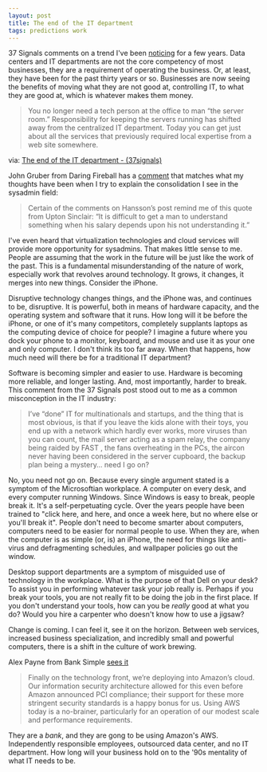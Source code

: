 ```yaml
---
layout: post
title: The end of the IT department
tags: predictions work
---
```


37 Signals comments on a trend I've been [noticing](https://jonathanbuys.com/10-27-2008/end-of-an-era-2.html) for a few years. Data centers and IT departments are not the core competency of most businesses, they are a requirement of operating the business. Or, at least, they have been for the past thirty years or so. Businesses are now seeing the benefits of moving what they are not good at, controlling IT, to what they are good at, which is whatever makes them money.

>You no longer need a tech person at the office to man “the server room.” Responsibility for keeping the servers running has shifted away from the centralized IT department. Today you can get just about all the services that previously required local expertise from a web site somewhere.

via: [The end of the IT department - (37signals)](http://37signals.com/svn/posts/2785-the-end-of-the-it-department)

John Gruber from Daring Fireball has a [comment](http://daringfireball.net/linked/2011/02/23/dhh-it-dept) that matches what my thoughts have been when I try to explain the consolidation I see in the sysadmin field:

>Certain of the comments on Hansson’s post remind me of this quote from Upton Sinclair: “It is difficult to get a man to understand something when his salary depends upon his not understanding it.”

I've even heard that virtualization technologies and cloud services will provide more opportunity for sysadmins. That makes little sense to me. People are assuming that the work in the future will be just like the work of the past. This is a fundamental misunderstanding of the nature of work, especially work that revolves around technology. It grows, it changes, it merges into new things. Consider the iPhone.

Disruptive technology changes things, and the iPhone was, and continues to be, disruptive. It is powerful, both in means of hardware capacity, and the operating system and software that it runs. How long will it be before the iPhone, or one of it's many competitors, completely supplants laptops as the computing device of choice for people? I imagine a future where you dock your phone to a monitor, keyboard, and mouse and use it as your one and only computer. I don't think its too far away. When that happens, how much need will there be for a traditional IT department? 

Software is becoming simpler and easier to use. Hardware is becoming more reliable, and longer lasting. And, most importantly, harder to break. This comment from the 37 Signals post stood out to me as a common misconception in the IT industry:

> I’ve “done” IT for multinationals and startups, and the thing that is most obvious, is that if you leave the kids alone with their toys, you end up with a network which hardly ever works, more viruses than you can count, the mail server acting as a spam relay, the company being raided by FAST , the fans overheating in the PCs, the aircon never having been considered in the server cupboard, the backup plan being a mystery… need I go on?

No, you need not go on. Because every single argument stated is a symptom of the Microsoftian workplace. A computer on every desk, and every computer running Windows. Since Windows is easy to break, people break it. It's a self-perpetuating cycle. Over the years people have been trained to "click here, and here, and once a week here, but no where else or you'll break it". People don't need to become smarter about computers, computers need to be easier for normal people to use. When they are, when the computer is as simple (or, is) an iPhone, the need for things like anti-virus and defragmenting schedules, and wallpaper policies go out the window. 

Desktop support departments are a symptom of misguided use of technology in the workplace. What is the purpose of that Dell on your desk? To assist you in performing whatever task your job really is. Perhaps if you break your tools, you are not really fit to be doing the job in the first place. If you don't understand your tools, how can you be *really* good at what you do? Would you hire a carpenter who doesn't know how to use a jigsaw?

Change is coming. I can feel it, see it on the horizon. Between web services, increased business specialization, and incredibly small and powerful computers, there is a shift in the culture of work brewing. 

Alex Payne from Bank Simple [sees it](http://banksimple.com/engineering/2011/01/03/engineering-at-banksimple/)

>Finally on the technology front, we’re deploying into Amazon’s cloud. Our information security architecture allowed for this even before Amazon announced PCI compliance; their support for these more stringent security standards is a happy bonus for us. Using AWS today is a no-brainer, particularly for an operation of our modest scale and performance requirements.

They are a *bank*, and they are gong to be using Amazon's AWS. Independently responsible employees, outsourced data center, and no IT department. How long will your business hold on to the '90s mentality of what IT needs to be. 
